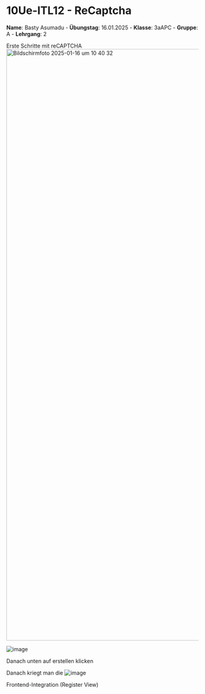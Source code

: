# 10Ue-ITL12 - ReCaptcha
**Name**: Basty Asumadu - **Übungstag**: 16.01.2025 - **Klasse**: 3aAPC - **Gruppe**: A - **Lehrgang**: 2

Erste Schritte mit reCAPTCHA
<img width="1552" alt="Bildschirmfoto 2025-01-16 um 10 40 32" src="https://github.com/user-attachments/assets/bd539160-980b-4fe4-a4b5-de27fb6ba5e0" />

![image](https://github.com/user-attachments/assets/d25dfb55-3b8b-470d-b410-dfc9c880a335)

Danach unten auf erstellen klicken

Danach kriegt man die 
![image](https://github.com/user-attachments/assets/0fab5612-a5e6-48fe-bd5e-c742ef305c88)

Frontend-Integration (Register View)
